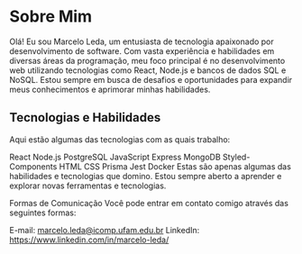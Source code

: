 
<h1>Sobre Mim</h1>

<p>Olá! Eu sou Marcelo Leda, um entusiasta de tecnologia apaixonado por desenvolvimento de software. Com vasta experiência e habilidades em diversas áreas da programação, meu foco principal é no desenvolvimento web utilizando tecnologias como React, Node.js e bancos de dados SQL e NoSQL. Estou sempre em busca de desafios e oportunidades para expandir meus conhecimentos e aprimorar minhas habilidades.</p>

<h2>Tecnologias e Habilidades</h2>
Aqui estão algumas das tecnologias com as quais trabalho:

React
Node.js
PostgreSQL
JavaScript
Express
MongoDB
Styled-Components
HTML
CSS
Prisma
Jest
Docker
Estas são apenas algumas das habilidades e tecnologias que domino. Estou sempre aberto a aprender e explorar novas ferramentas e tecnologias.

Formas de Comunicação
Você pode entrar em contato comigo através das seguintes formas:

E-mail: marcelo.leda@icomp.ufam.edu.br
LinkedIn: https://www.linkedin.com/in/marcelo-leda/

